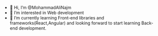 - 👋 Hi, I’m @MohammadAliNajm
- 👀 I’m interested in Web development
- 🌱 I’m currently learning Front-end libraries and frameworks(React,Angular) and looking forward to start learning Back-end development.

<!---
MohammadAliNajm/MohammadAliNajm is a ✨ special ✨ repository because its `README.md` (this file) appears on your GitHub profile.
You can click the Preview link to take a look at your changes.
--->
